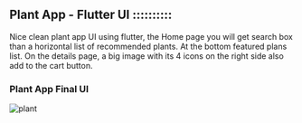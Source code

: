 ## Plant App - Flutter UI ::::::::::

Nice clean plant app UI using flutter, the Home page you will get search box than a horizontal list of recommended plants. At the bottom featured plans list. On the details page, a big image with its 4 icons on the right side also add to the cart button.

### Plant App Final UI

![plant](https://user-images.githubusercontent.com/36065206/155363222-b9dc73b4-8566-40f8-8cb2-b24ccf5c7bc1.png)
